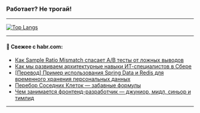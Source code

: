 ### Работает? Не трогай!

---
<!--
#### 🛠️ Technical stack:

![Java](https://img.shields.io/badge/Java-informational?logo=Oracle&style=flat&logoColor=white&color=FF4500)
![Kotlin](https://img.shields.io/badge/Kotlin-informational?logo=Kotlin&style=flat&logoColor=white&color=774D97)
![TS](https://img.shields.io/badge/TypeScript-informational?logo=typeScript&style=flat&logoColor=black&color=017acc)
![Python](https://img.shields.io/badge/Python-informational?logo=Python&style=flat&logoColor=black&color=ffdd54) <br>
![Spring](https://img.shields.io/badge/Spring-informational?logo=Spring&style=flat&logoColor=white&color=6DB33F) 
![SpringBoot](https://img.shields.io/badge/SpringBoot-informational?logo=SpringBoot&style=flat&logoColor=white&color=6DB33F)
![Nest](https://img.shields.io/badge/NestJS-informational?logo=NestJS&style=flat&logoColor=white&color=E0234E) 
![NodeJS](https://img.shields.io/badge/NodeJS-informational?logo=node.js&style=flat&logoColor=white&color=70A760)<br>
![PostgreSQL](https://img.shields.io/badge/PostgreSQL-informational?logo=PostgreSQL&style=flat&logoColor=white&color=DAA520)
![MongoDB](https://img.shields.io/badge/MongoDB-informational?logo=MongoDB&style=flat&logoColor=white&color=870000)
![Apache](https://img.shields.io/badge/Apache-informational?logo=apache&style=flat&logoColor=white&color=f74e28)

___ 
-->

<!--- #### 🛠️ : --->

[![Top Langs](https://github-readme-stats-82jvfl3w3-advtsettinggmailcoms-projects.vercel.app/api/top-langs/?username=zloylis&langs_count=10&hide_title=true&title_color=e6edf3&size_weight=0.5&count_weight=0.5&layout=compact&hide_progress=true&hide_border=true&theme=dracula)](https://github.com/zloylis)

<!---


####  :octocat:&nbsp;&nbsp; Статистика:

![GitHub stats](https://github-readme-stats-u2qms2cxw-advtsettinggmailcoms-projects.vercel.app/api?username=zloylis&show_icons=true&hide_border=true&theme=dracula&title_color=e6edf3&include_all_commits=true&count_private=true&hide_rank=false&hide_title=true&rank_icon=github)
-->
---

#### 💬 Свежее с habr.com:

<!-- BLOG-POST-LIST:START -->
- [Как Sample Ratio Mismatch спасает A/B тесты от ложных выводов](https://habr.com/ru/companies/otus/articles/856612/?utm_source=habrahabr&utm_medium=rss&utm_campaign=856612)
- [Как мы развиваем архитектурные навыки ИТ-специалистов в Сбере](https://habr.com/ru/companies/sberbank/articles/857524/?utm_source=habrahabr&utm_medium=rss&utm_campaign=857524)
- [[Перевод] Пример использования Spring Data и Redis для временного хранения персональных данных](https://habr.com/ru/articles/857518/?utm_source=habrahabr&utm_medium=rss&utm_campaign=857518)
- [Перебор Соседних Клеток — забавные формулы](https://habr.com/ru/articles/857516/?utm_source=habrahabr&utm_medium=rss&utm_campaign=857516)
- [Чем занимается фронтенд-разработчик — джуниор, мидл, синьор и тимлид](https://habr.com/ru/companies/yandex_praktikum/articles/856182/?utm_source=habrahabr&utm_medium=rss&utm_campaign=856182)
<!-- BLOG-POST-LIST:END -->

---
